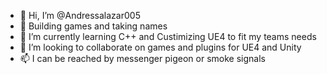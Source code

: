 - 👋 Hi, I’m @Andressalazar005
- 👀 Building games and taking names 
- 🌱 I’m currently learning C++ and Custimizing UE4 to fit my teams needs 
- 💞️ I’m looking to collaborate on games and plugins for UE4 and Unity
- 📫 I can be reached by messenger pigeon or smoke signals 

<!---
Andressalazar005/Andressalazar005 is a ✨ special ✨ repository because its `README.md` (this file) appears on your GitHub profile.
You can click the Preview link to take a look at your changes.
--->
